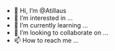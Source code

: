 - 👋 Hi, I’m @Atillaus
- 👀 I’m interested in ...
- 🌱 I’m currently learning ...
- 💞️ I’m looking to collaborate on ...
- 📫 How to reach me ...

<!---
Atillaus/Atillaus is a ✨ special ✨ repository because its `README.md` (this file) appears on your GitHub profile.
You can click the Preview link to take a look at your changes.
--->
